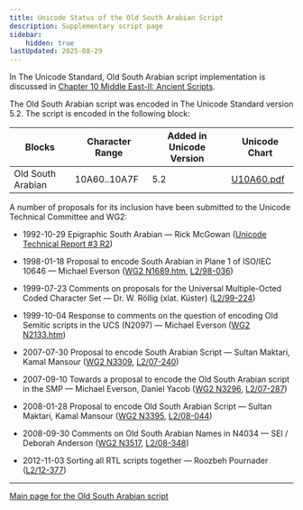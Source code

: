 ```yaml
---
title: Unicode Status of the Old South Arabian Script
description: Supplementary script page
sidebar:
    hidden: true
lastUpdated: 2025-08-29
---
```


In The Unicode Standard, Old South Arabian script implementation is discussed in [Chapter 10 Middle East-II: Ancient Scripts](http://www.unicode.org/versions/latest/ch10.pdf).

[comment]: # (end of intro)

[comment]: # (start of blocks)

The Old South Arabian script was encoded in The Unicode Standard version 5.2. The script is encoded in the following block:

| Blocks  |  Character Range  |  Added in Unicode Version  |  Unicode Chart  |
| ------- | ----------------- | -------------------------- | --------------- |
| Old South Arabian  |  10A60..10A7F  |  5.2  |  [U10A60.pdf](http://www.unicode.org/charts/PDF/U10A60.pdf)  |

[comment]: # (end of blocks)

[comment]: # (start of chars)

[comment]: # (end of chars)

[comment]: # (start of rest)

A number of proposals for its inclusion have been submitted to the Unicode Technical Committee and WG2:

- 1992-10-29 Epigraphic South Arabian — Rick McGowan ([Unicode Technical Report #3 R2](http://www.unicode.org/reports/tr3-2/))   

- 1998-01-18 Proposal to encode South Arabian in Plane 1 of ISO/IEC 10646 — Michael Everson ([WG2 N1689.htm](https://www.unicode.org/wg2/docs/n1689/n1689.htm), [   L2/98-036](http://www.unicode.org/L2/L1998/98036.pdf))

- 1999-07-23 Comments on proposals for the Universal Multiple-Octed Coded Character Set — Dr. W. Röllig (xlat. Küster)      ([L2/99-224](http://www.unicode.org/cgi-bin/GetMatchingDocs.pl?L2/99-224))

- 1999-10-04 Response to comments on the question of encoding Old Semitic scripts in the UCS (N2097) — Michael Everson ([WG2 N2133.htm](https://www.unicode.org/wg2/docs/n2133.htm))

- 2007-07-30 Proposal to encode South Arabian Script — Sultan Maktari, Kamal Mansour ([WG2 N3309](https://www.unicode.org/wg2/docs/n3309.pdf), [L2/07-240](http://www.unicode.org/cgi-bin/GetMatchingDocs.pl?L2/07-240))

- 2007-09-10 Towards a proposal to encode the Old South Arabian script in the SMP — Michael Everson, Daniel Yacob ([WG2 N3296](https://www.unicode.org/wg2/docs/n3296.pdf), [L2/07-287](http://www.unicode.org/cgi-bin/GetMatchingDocs.pl?L2/07-287))

- 2008-01-28 Proposal to encode Old South Arabian Script — Sultan Maktari, Kamal Mansour ([WG2 N3395](https://www.unicode.org/wg2/docs/n3395.pdf), [L2/08-044](http://www.unicode.org/cgi-bin/GetMatchingDocs.pl?L2/08-044))

- 2008-09-30 Comments on Old South Arabian Names in N4034 — SEI / Deborah Anderson ([WG2 N3517](https://www.unicode.org/wg2/docs/n3517.pdf), [L2/08-348](http://www.unicode.org/cgi-bin/GetMatchingDocs.pl?L2/08-348))

- 2012-11-03 Sorting all RTL scripts together — Roozbeh Pournader ([L2/12-377](http://www.unicode.org/cgi-bin/GetMatchingDocs.pl?L2/12-377))



<hr/>

[Main page for the Old South Arabian script](/scrlang/scripts/sarb)

